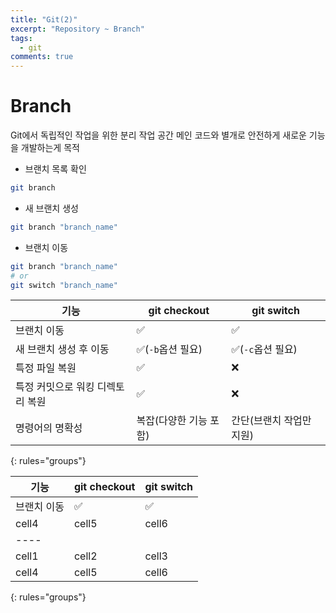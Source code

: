 ```yaml
---
title: "Git(2)"
excerpt: "Repository ~ Branch"
tags: 
  - git
comments: true
---
```


# Branch
Git에서 독립적인 작업을 위한 분리 작업 공간
메인 코드와 별개로 안전하게 새로운 기능을 개발하는게 목적

- 브랜치 목록 확인
```bash
git branch
```
- 새 브랜치 생성
```bash
git branch "branch_name"
```
- 브랜치 이동
```bash
git branch "branch_name"
# or
git switch "branch_name"
```
|기능|git checkout|git switch|
|---|---|---|
|브랜치 이동|✅|✅|
|새 브랜치 생성 후 이동|✅(`-b`옵션 필요)|✅(`-c`옵션 필요)|
|특정 파일 복원|✅|❌|
|특정 커밋으로 워킹 디렉토리 복원|✅|❌|
|명령어의 명확성|복잡(다양한 기능 포함)|간단(브랜치 작업만 지원)|
{: rules="groups"}


| 기능 | git checkout | git switch |
|--------|-------|--------|
|브랜치 이동|✅|✅|
| cell4   | cell5   | cell6   |
|----
| cell1   | cell2   | cell3   |
| cell4   | cell5   | cell6   |
{: rules="groups"}